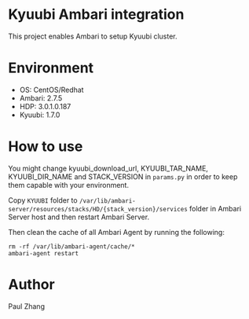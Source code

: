 # Kyuubi Ambari integration

This project enables Ambari to setup Kyuubi cluster.

# Environment

* OS: CentOS/Redhat
* Ambari: 2.7.5
* HDP: 3.0.1.0.187
* Kyuubi: 1.7.0

# How to use

You might change kyuubi_download_url, KYUUBI_TAR_NAME, KYUUBI_DIR_NAME and STACK_VERSION in `params.py` in order to keep them capable with your environment.

Copy `KYUUBI` folder to `/var/lib/ambari-server/resources/stacks/HD/{stack_version}/services` folder in Ambari Server host and then restart Ambari Server.

Then clean the cache of all Ambari Agent by running the following:

```shell
rm -rf /var/lib/ambari-agent/cache/*
ambari-agent restart
```

# Author

Paul Zhang
